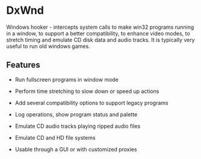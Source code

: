 

# DxWnd

Windows hooker - intercepts system calls to make win32 programs running in a window, to support a better compatibility, to enhance video modes, to stretch timing and emulate CD disk data and audio tracks. It is typically very useful to run old windows games.

## Features

* Run fullscreen programs in window mode

* Perform time stretching to slow down or speed up actions

* Add several compatibility options to support legacy programs

* Log operations, show program status and palette

* Emulate CD audio tracks playing ripped audio files

* Emulate CD and HD file systems

* Usable through a GUI or with customized proxies
